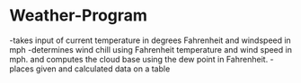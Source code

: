 # Weather-Program
-takes input of current temperature in degrees Fahrenheit and windspeed in mph
-determines wind chill using Fahrenheit temperature and wind speed in mph. and computes the cloud base using the dew point in Fahrenheit.
-places given and calculated data on a table

